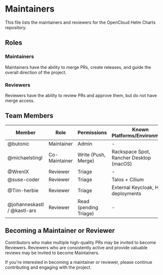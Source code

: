 # Maintainers

This file lists the maintainers and reviewers for the OpenCloud Helm Charts repository.

## Roles

### Maintainers
Maintainers have the ability to merge PRs, create releases, and guide the overall direction of the project.

### Reviewers
Reviewers have the ability to review PRs and approve them, but do not have merge access.

## Team Members

| Member | Role | Permissions | Known Platforms/Environments |
|--------|------|-------------|----------------------------|
| @butonic | Maintainer | Admin | - |
| @michaelstingl | Co-Maintainer | Write (Push, Merge) | Rackspace Spot, Rancher Desktop (macOS) |
| @WrenIX | Reviewer | Triage | - |
| @suse-coder | Reviewer | Triage | Talos + Cilium |
| @Tim-herbie | Reviewer | Triage | External Keycloak, HA deployments |
| @johanneskastl / @kastl-ars | Reviewer | Read (pending Triage) | - |

## Becoming a Maintainer or Reviewer

Contributors who make multiple high-quality PRs may be invited to become Reviewers.
Reviewers who are consistently active and provide valuable reviews may be invited to become Maintainers.

If you're interested in becoming a maintainer or reviewer, please continue contributing and engaging with the project.
